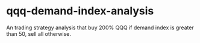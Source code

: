 # qqq-demand-index-analysis
An trading strategy analysis that buy 200% QQQ if demand index is greater than 50, sell all otherwise.

